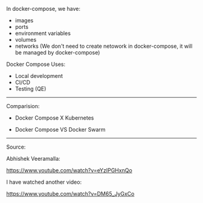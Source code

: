 
In docker-compose, we have:
- images
- ports
- environment variables
- volumes
- networks (We don't need to create netowork in docker-compose, it will be managed by docker-compose)





Docker Compose Uses:

- Local development
- CI/CD
- Testing (QE)

---
Comparision:

- Docker Compose X Kubernetes

- Docker Compose VS Docker Swarm

---

Source:

Abhishek Veeramalla:

https://www.youtube.com/watch?v=eYzIPGHxnQo

I have watched another video:

https://www.youtube.com/watch?v=DM65_JyGxCo


